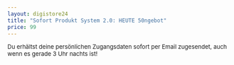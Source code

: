 ```yaml
---
layout: digistore24
title: "Sofort Produkt System 2.0: HEUTE 50ngebot"
price: 99
---
```

<p><span style="font-size:small;">Du erh&#xE4;ltst deine pers&#xF6;nlichen Zugangsdaten sofort per Email zugesendet, auch wenn es gerade 3 Uhr nachts ist!</span></p>